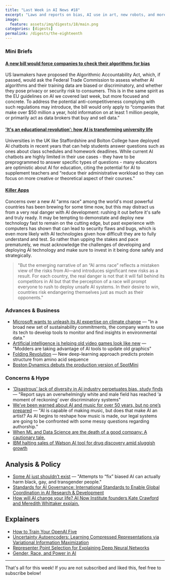 ```yaml
---
title: "Last Week in AI News #18"
excerpt: "Laws and reports on bias, AI use in art, new robots, and more!"
image:
  feature: assets/img/digests/18/main.png
categories: [digests]
permalink: /digests/the-eighteenth
---
```

### Mini Briefs

#### [A new bill would force companies to check their algorithms for bias](https://www.theverge.com/2019/4/10/18304960/congress-algorithmic-accountability-act-wyden-clarke-booker-bill-introduced-house-senate)

US lawmakers have proposed the Algorithmic Accountability Act, which, if passed, would ask the Federal Trade Commission to assess whether AI algorithms and their training data are biased or discriminatory, and whether they pose privacy or security risk to consumers. This is in the same spirit as the EU guidelines on AI we covered last week, but more focused and concrete. To address the potential anti-competitiveness complying with such regulations may introduce, the bill would only apply to “companies that make over $50 million a year, hold information on at least 1 million people, or primarily act as data brokers that buy and sell data.”

#### ['It's an educational revolution': how AI is transforming university life](https://www.theguardian.com/education/2019/apr/17/its-an-educational-revolution-how-ai-is-transforming-university-life)

Universities in the UK like Staffordshire and Bolton College have deployed AI chatbots in recent years that can help students answer questions such as ones about class schedules and homework deadlines. While current AI chatbots are highly limited in their use cases - they have to be preprogrammed to answer specific types of questions - many educators are optimistic about AI for education, citing the potential for AI to supplement teachers and “reduce their administrative workload so they can focus on more creative or theoretical aspect of their courses.” 

#### [Killer Apps](https://www.foreignaffairs.com/articles/2019-04-16/killer-apps)

Concerns over a new AI "arms race" among the world's most powerful countries has been brewing for some time now, but this may distract us from a very real danger with AI development: rushing it out before it's safe and truly ready. It may be tempting to demonstate and deploy new technology fast to remain on the cutting edge, but past experience with computers has shown that can lead to security flaws and bugs, which is even more likely with AI technologies given how difficult they are to fully understand and test. So rather than upping the stakes and pace prematurely, we must acknowledge the challenges of developing and deploying AI technology and make sure to invest in it being done safely and strategically.

> "But the emerging narrative of an “AI arms race” reflects a mistaken view of the risks from AI—and introduces significant new risks as a result. For each country, the real danger is not that it will fall behind its competitors in AI but that the perception of a race will prompt everyone to rush to deploy unsafe AI systems. In their desire to win, countries risk endangering themselves just as much as their opponents."

### Advances & Business

* [Microsoft wants to unleash its AI expertise on climate change](https://www.fastcompany.com/90334623/microsoft-wants-to-unleash-its-ai-expertise-on-climate-change)
— "In a broad new set of sustainability commitments, the company wants to use its tech to develop tools to monitor and find insights in environmental data."
* [Artificial intelligence is helping old video games look like new](https://www.theverge.com/2019/4/18/18311287/ai-upscaling-algorithms-video-games-mods-modding-esrgan-gigapixel) 
— "Modders are taking advantage of AI tools to update old graphics"
* [Folding Revolution](https://hms.harvard.edu/news/folding-revolution)
— New deep-learning approach predicts protein structure from amino acid sequence
* [Boston Dynamics debuts the production version of SpotMini](https://techcrunch.com/2019/04/18/boston-dynamics-debuts-the-production-version-of-spotmini/)

### Concerns & Hype

* ['Disastrous' lack of diversity in AI industry perpetuates bias, study finds](https://www.theguardian.com/technology/2019/apr/16/artificial-intelligence-lack-diversity-new-york-university-study)
— "Report says an overwhelmingly white and male field has reached ‘a moment of reckoning’ over discriminatory systems"
* [We’ve been warned about AI and music for over 50 years, but no one’s prepared](https://www.theverge.com/2019/4/17/18299563/ai-algorithm-music-law-copyright-human)
— "AI is capable of making music, but does that make AI an artist? As AI begins to reshape how music is made, our legal systems are going to be confronted with some messy questions regarding authorship."
* [When ML and Data Science are the death of a good company: A cautionary tale.](https://www.reddit.com/r/MachineLearning/comments/beoxx8/discussion_when_ml_and_data_science_are_the_death/)
* [IBM halting sales of Watson AI tool for drug discovery amid sluggish growth](https://www.statnews.com/2019/04/18/ibm-halting-sales-of-watson-for-drug-discovery/)

## Analysis & Policy

* [Some AI just shouldn’t exist](https://www.vox.com/future-perfect/2019/4/19/18412674/ai-bias-facial-recognition-black-gay-transgender)
— "Attempts to “fix” biased AI can actually harm black, gay, and transgender people."
* [Standards for AI Governance: International Standards to Enable Global Coordination in AI Research & Development](https://www.fhi.ox.ac.uk/standards-technical-report/)
* [How will AI change your life? AI Now Institute founders Kate Crawford and Meredith Whittaker explain.](https://www.recode.net/podcasts/2019/4/8/18299736/artificial-intelligence-ai-meredith-whittaker-kate-crawford-kara-swisher-decode-podcast-interview)

## Explainers

* [How to Train Your OpenAI Five](https://openai.com/blog/how-to-train-your-openai-five/)
* [Uncertainty Autoencoders: Learning Compressed Representations via Variational Information Maximization](http://ai.stanford.edu/blog/uncertainty-autoencoders/)
* [Representer Point Selection for Explaining Deep Neural Networks](https://blog.ml.cmu.edu/2019/04/19/representer-point-selection-explain-dnn/)
* [Gender, Race, and Power in AI](https://medium.com/@AINowInstitute/gender-race-and-power-in-ai-a-playlist-2d3a44e43d3b)

<hr>

That's all for this week! If you are not subscribed and liked this, feel free to subscribe below!












